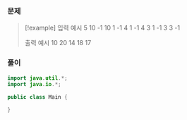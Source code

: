 ### 문제


>[!example]
>입력 예시
>5
>10 -1
>10 1 -1
>4 1 -1
>4 3 1 -1
>3 3 -1
>
>출력 예시
>10
>20
>14
>18
>17

### 풀이
```java
import java.util.*;
import java.io.*;

public class Main {

}
```
